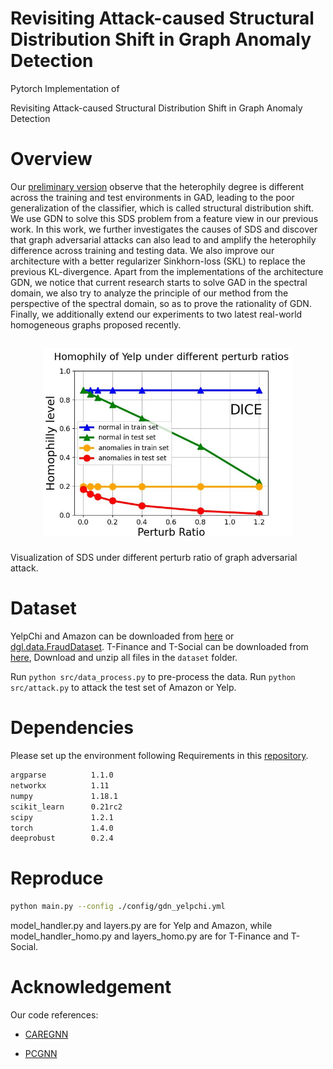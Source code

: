 # Revisiting Attack-caused Structural Distribution Shift in Graph Anomaly Detection
Pytorch Implementation of

Revisiting Attack-caused Structural Distribution Shift in Graph Anomaly Detection

# Overview
Our [preliminary version](https://github.com/blacksingular/wsdm_GDN) observe that the heterophily degree is different across the training and test environments in GAD, leading to the poor generalization of the classifier, which is called structural distribution shift. We use GDN to solve this SDS problem from a feature view in our previous work.
In this work, we further investigates the causes of SDS and discover that graph adversarial attacks can also lead to and amplify the heterophily difference across training and testing data. We also improve our architecture with a better regularizer Sinkhorn-loss (SKL) to replace the previous KL-divergence. Apart from the implementations of the architecture GDN, we notice that current research starts to solve GAD in the spectral domain, we also try to analyze the principle of our method from the perspective of the spectral domain, so as to prove the rationality of GDN. Finally, we additionally extend our experiments to two latest real-world homogeneous graphs proposed recently.


<h2 align="center">
<figure> <img src="figure/Yelp_homo_gap.jpg" height="300"></figure>
</h2>

Visualization of SDS under different perturb ratio of graph adversarial attack.

# Dataset
YelpChi and Amazon can be downloaded from [here](https://github.com/YingtongDou/CARE-GNN/tree/master/data) or [dgl.data.FraudDataset](https://docs.dgl.ai/api/python/dgl.data.html#fraud-dataset). T-Finance and T-Social can be downloaded from [here](https://drive.google.com/drive/folders/1PpNwvZx_YRSCDiHaBUmRIS3x1rZR7fMr?usp=sharing), Download and unzip all files in the `dataset` folder.

Run `python src/data_process.py` to pre-process the data.
Run `python src/attack.py` to attack the test set of Amazon or Yelp.

# Dependencies
Please set up the environment following Requirements in this [repository](https://github.com/PonderLY/PC-GNN). 
```sh
argparse          1.1.0
networkx          1.11
numpy             1.18.1
scikit_learn      0.21rc2
scipy             1.2.1
torch             1.4.0
deeprobust        0.2.4
```

# Reproduce
```sh
python main.py --config ./config/gdn_yelpchi.yml
```
model_handler.py and layers.py are for Yelp and Amazon, while model_handler_homo.py and layers_homo.py are for T-Finance and T-Social.

# Acknowledgement
Our code references:
- [CAREGNN](https://github.com/YingtongDou/CARE-GNN)

- [PCGNN](https://github.com/PonderLY/PC-GNN)
